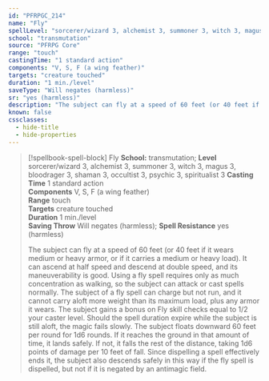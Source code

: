 ```yaml
---
id: "PFRPGC_214"
name: "Fly"
spellLevel: "sorcerer/wizard 3, alchemist 3, summoner 3, witch 3, magus 3, bloodrager 3, shaman 3, occultist 3, psychic 3, spiritualist 3"
school: "transmutation"
source: "PFRPG Core"
range: "touch"
castingTime: "1 standard action"
components: "V, S, F (a wing feather)"
targets: "creature touched"
duration: "1 min./level"
saveType: "Will negates (harmless)"
sr: "yes (harmless)"
description: "The subject can fly at a speed of 60 feet (or 40 feet if it wears medium or heavy armor, or if it carries a medium or heavy load).  It can ascend at half speed and descend at double speed, and its maneuverability is good. Using a fly spell requires only as much concentration as walking, so the subject can attack or cast spells normally. The subject of a fly spell can charge but not run, and it cannot carry aloft more weight than its maximum load, plus any armor it wears. The subject gains a bonus on Fly skill checks equal to 1/2 your caster level.  Should the spell duration expire while the subject is still aloft, the magic fails slowly. The subject floats downward 60 feet per round for 1d6 rounds. If it reaches the ground in that amount of time, it lands safely. If not, it falls the rest of the distance, taking 1d6 points of damage per 10 feet of fall. Since dispelling a spell effectively ends it, the subject also descends safely in this way if the fly spell is dispelled, but not if it is negated by an antimagic field."
known: false
cssclasses:
  - hide-title
  - hide-properties
---
```


> [!spellbook-spell-block] Fly
> **School:** transmutation; **Level** sorcerer/wizard 3, alchemist 3, summoner 3, witch 3, magus 3, bloodrager 3, shaman 3, occultist 3, psychic 3, spiritualist 3
> **Casting Time** 1 standard action  
> **Components** V, S, F (a wing feather)  
> **Range** touch  
> **Targets** creature touched  
> **Duration** 1 min./level  
> **Saving Throw** Will negates (harmless); **Spell Resistance** yes (harmless)
> 
> The subject can fly at a speed of 60 feet (or 40 feet if it wears medium or heavy armor, or if it carries a medium or heavy load).  It can ascend at half speed and descend at double speed, and its maneuverability is good. Using a fly spell requires only as much concentration as walking, so the subject can attack or cast spells normally. The subject of a fly spell can charge but not run, and it cannot carry aloft more weight than its maximum load, plus any armor it wears. The subject gains a bonus on Fly skill checks equal to 1/2 your caster level.  Should the spell duration expire while the subject is still aloft, the magic fails slowly. The subject floats downward 60 feet per round for 1d6 rounds. If it reaches the ground in that amount of time, it lands safely. If not, it falls the rest of the distance, taking 1d6 points of damage per 10 feet of fall. Since dispelling a spell effectively ends it, the subject also descends safely in this way if the fly spell is dispelled, but not if it is negated by an antimagic field.